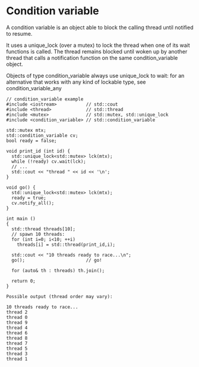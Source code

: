 
# Condition variable
A condition variable is an object able to block the calling thread until notified to resume.

It uses a unique_lock (over a mutex) to lock the thread when one of its wait functions is called. The thread remains blocked until woken up by another thread that calls a notification function on the same condition_variable object.

Objects of type condition_variable always use unique_lock<mutex> to wait: for an alternative that works with any kind of lockable type, see condition_variable_any
  
    // condition_variable example
    #include <iostream>           // std::cout
    #include <thread>             // std::thread
    #include <mutex>              // std::mutex, std::unique_lock
    #include <condition_variable> // std::condition_variable

    std::mutex mtx;
    std::condition_variable cv;
    bool ready = false;

    void print_id (int id) {
      std::unique_lock<std::mutex> lck(mtx);
      while (!ready) cv.wait(lck);
      // ...
      std::cout << "thread " << id << '\n';
    }

    void go() {
      std::unique_lock<std::mutex> lck(mtx);
      ready = true;
      cv.notify_all();
    }

    int main ()
    {
      std::thread threads[10];
      // spawn 10 threads:
      for (int i=0; i<10; ++i)
        threads[i] = std::thread(print_id,i);

      std::cout << "10 threads ready to race...\n";
      go();                       // go!

      for (auto& th : threads) th.join();

      return 0;
    }

```
Possible output (thread order may vary):

10 threads ready to race...
thread 2
thread 0
thread 9
thread 4
thread 6
thread 8
thread 7
thread 5
thread 3
thread 1
```
